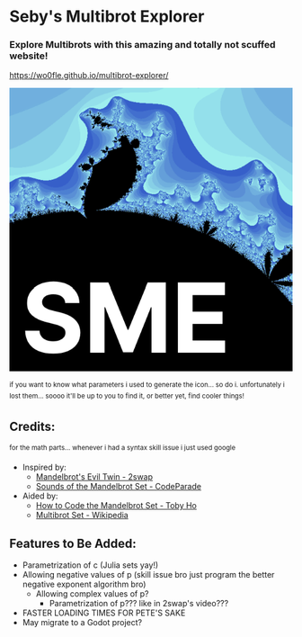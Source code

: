 # Seby's Multibrot Explorer
 
### Explore Multibrots with this amazing and totally not scuffed website!

https://wo0fle.github.io/multibrot-explorer/

![SME Logo](./icon.png)

<sup>if you want to know what parameters i used to generate the icon... so do i. unfortunately i lost them... soooo it'll be up to you to find it, or better yet, find cooler things!</sup>

## Credits:

<sup>for the math parts... whenever i had a syntax skill issue i just used google</sup>

* Inspired by: 
  * [Mandelbrot's Evil Twin - 2swap](https://www.youtube.com/watch?v=Ed1gsyxxwM0)
  * [Sounds of the Mandelbrot Set - CodeParade](https://www.youtube.com/watch?v=GiAj9WW1OfQ)
* Aided by:
  * [How to Code the Mandelbrot Set - Toby Ho](https://www.youtube.com/playlist?list=PLSq9OFrD2Q3DXbBbW4xjjtW6QjAT8J00H)
  * [Multibrot Set - Wikipedia](https://en.wikipedia.org/wiki/Multibrot_set)

## Features to Be Added:
* Parametrization of c (Julia sets yay!)
* Allowing negative values of p (skill issue bro just program the better negative exponent algorithm bro)
  * Allowing complex values of p?
    * Parametrization of p??? like in 2swap's video???
* FASTER LOADING TIMES FOR PETE'S SAKE
* May migrate to a Godot project?